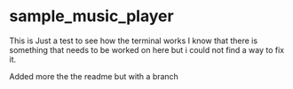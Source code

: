 # sample_music_player

This is Just a test to see how the terminal works I know that there is something that needs to be worked on here but i could not find a way to fix it. 

Added more the the readme but with a branch
